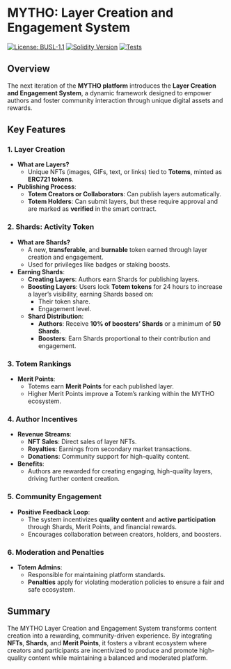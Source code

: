 # MYTHO: Layer Creation and Engagement System

[![License: BUSL-1.1](https://img.shields.io/badge/License-BUSL--1.1-blue.svg)](https://spdx.org/licenses/BUSL-1.1.html)
[![Solidity Version](https://img.shields.io/badge/Solidity-^0.8.28-brightgreen.svg)](https://soliditylang.org/)
[![Tests](https://img.shields.io/badge/Tests-Foundry-orange.svg)](https://book.getfoundry.sh/)

## Overview

The next iteration of the **MYTHO platform** introduces the **Layer Creation and Engagement System**, a dynamic framework designed to empower authors and foster community interaction through unique digital assets and rewards.

## Key Features

### 1. Layer Creation
- **What are Layers?**
  - Unique NFTs (images, GIFs, text, or links) tied to **Totems**, minted as **ERC721 tokens**.
- **Publishing Process**:
  - **Totem Creators or Collaborators**: Can publish layers automatically.
  - **Totem Holders**: Can submit layers, but these require approval and are marked as **verified** in the smart contract.

### 2. Shards: Activity Token
- **What are Shards?**
  - A new, **transferable**, and **burnable** token earned through layer creation and engagement.
  - Used for privileges like badges or staking boosts.
- **Earning Shards**:
  - **Creating Layers**: Authors earn Shards for publishing layers.
  - **Boosting Layers**: Users lock **Totem tokens** for 24 hours to increase a layer’s visibility, earning Shards based on:
    - Their token share.
    - Engagement level.
  - **Shard Distribution**:
    - **Authors**: Receive **10% of boosters’ Shards** or a minimum of **50 Shards**.
    - **Boosters**: Earn Shards proportional to their contribution and engagement.

### 3. Totem Rankings
- **Merit Points**:
  - Totems earn **Merit Points** for each published layer.
  - Higher Merit Points improve a Totem’s ranking within the MYTHO ecosystem.

### 4. Author Incentives
- **Revenue Streams**:
  - **NFT Sales**: Direct sales of layer NFTs.
  - **Royalties**: Earnings from secondary market transactions.
  - **Donations**: Community support for high-quality content.
- **Benefits**:
  - Authors are rewarded for creating engaging, high-quality layers, driving further content creation.

### 5. Community Engagement
- **Positive Feedback Loop**:
  - The system incentivizes **quality content** and **active participation** through Shards, Merit Points, and financial rewards.
  - Encourages collaboration between creators, holders, and boosters.

### 6. Moderation and Penalties
- **Totem Admins**:
  - Responsible for maintaining platform standards.
  - **Penalties** apply for violating moderation policies to ensure a fair and safe ecosystem.

## Summary
The MYTHO Layer Creation and Engagement System transforms content creation into a rewarding, community-driven experience. By integrating **NFTs**, **Shards**, and **Merit Points**, it fosters a vibrant ecosystem where creators and participants are incentivized to produce and promote high-quality content while maintaining a balanced and moderated platform.